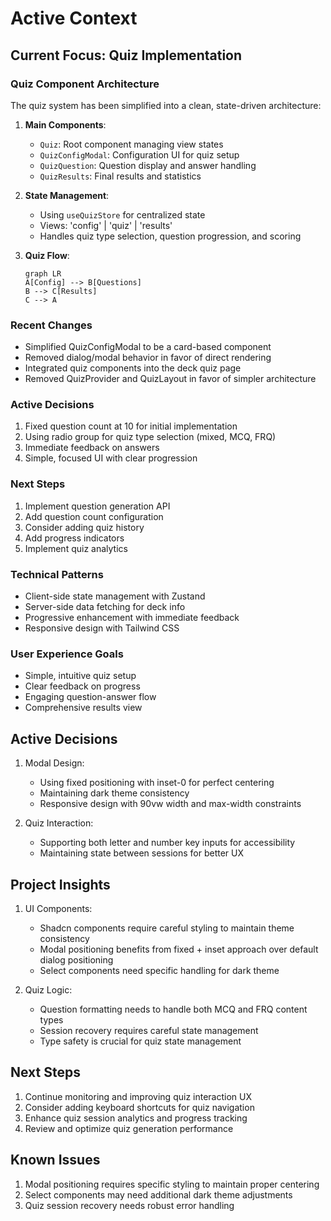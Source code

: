 # Active Context

## Current Focus: Quiz Implementation

### Quiz Component Architecture
The quiz system has been simplified into a clean, state-driven architecture:

1. **Main Components**:
   - `Quiz`: Root component managing view states
   - `QuizConfigModal`: Configuration UI for quiz setup
   - `QuizQuestion`: Question display and answer handling
   - `QuizResults`: Final results and statistics

2. **State Management**:
   - Using `useQuizStore` for centralized state
   - Views: 'config' | 'quiz' | 'results'
   - Handles quiz type selection, question progression, and scoring

3. **Quiz Flow**:
   ```mermaid
   graph LR
   A[Config] --> B[Questions]
   B --> C[Results]
   C --> A
   ```

### Recent Changes
- Simplified QuizConfigModal to be a card-based component
- Removed dialog/modal behavior in favor of direct rendering
- Integrated quiz components into the deck quiz page
- Removed QuizProvider and QuizLayout in favor of simpler architecture

### Active Decisions
1. Fixed question count at 10 for initial implementation
2. Using radio group for quiz type selection (mixed, MCQ, FRQ)
3. Immediate feedback on answers
4. Simple, focused UI with clear progression

### Next Steps
1. Implement question generation API
2. Add question count configuration
3. Consider adding quiz history
4. Add progress indicators
5. Implement quiz analytics

### Technical Patterns
- Client-side state management with Zustand
- Server-side data fetching for deck info
- Progressive enhancement with immediate feedback
- Responsive design with Tailwind CSS

### User Experience Goals
- Simple, intuitive quiz setup
- Clear feedback on progress
- Engaging question-answer flow
- Comprehensive results view

## Active Decisions
1. Modal Design:
   - Using fixed positioning with inset-0 for perfect centering
   - Maintaining dark theme consistency
   - Responsive design with 90vw width and max-width constraints

2. Quiz Interaction:
   - Supporting both letter and number key inputs for accessibility
   - Maintaining state between sessions for better UX

## Project Insights
1. UI Components:
   - Shadcn components require careful styling to maintain theme consistency
   - Modal positioning benefits from fixed + inset approach over default dialog positioning
   - Select components need specific handling for dark theme

2. Quiz Logic:
   - Question formatting needs to handle both MCQ and FRQ content types
   - Session recovery requires careful state management
   - Type safety is crucial for quiz state management

## Next Steps
1. Continue monitoring and improving quiz interaction UX
2. Consider adding keyboard shortcuts for quiz navigation
3. Enhance quiz session analytics and progress tracking
4. Review and optimize quiz generation performance

## Known Issues
1. Modal positioning requires specific styling to maintain proper centering
2. Select components may need additional dark theme adjustments
3. Quiz session recovery needs robust error handling 